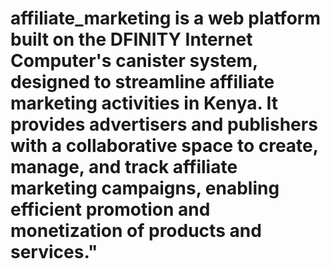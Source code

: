 # affiliate_marketing is a web platform built on the DFINITY Internet Computer's canister system, designed to streamline affiliate marketing activities in Kenya. It provides advertisers and publishers with a collaborative space to create, manage, and track affiliate marketing campaigns, enabling efficient promotion and monetization of products and services."


